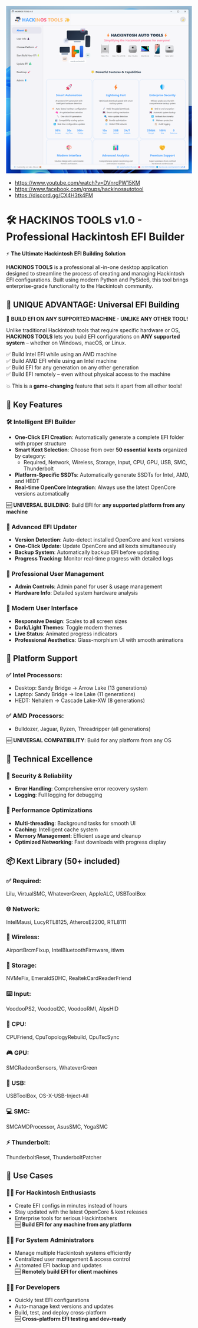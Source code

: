 ![](https://github.com/ihackinOS/OpenCoreBuilder/blob/main/1.png)

- https://www.youtube.com/watch?v=DVnrcPW15KM
- https://www.facebook.com/groups/hackinosautotool
- https://discord.gg/CX4H3tk4FM

# 🛠️ HACKINOS TOOLS v1.0 - Professional Hackintosh EFI Builder

⚡ **The Ultimate Hackintosh EFI Building Solution**

**HACKINOS TOOLS** is a professional all-in-one desktop application designed to streamline the process of creating and managing Hackintosh EFI configurations. Built using modern Python and PySide6, this tool brings enterprise-grade functionality to the Hackintosh community.

## 🎯 UNIQUE ADVANTAGE: Universal EFI Building

🚀 **BUILD EFI ON ANY SUPPORTED MACHINE - UNLIKE ANY OTHER TOOL!**

Unlike traditional Hackintosh tools that require specific hardware or OS, **HACKINOS TOOLS** lets you build EFI configurations on **ANY supported system** – whether on Windows, macOS, or Linux.

✅ Build Intel EFI while using an AMD machine  
✅ Build AMD EFI while using an Intel machine  
✅ Build EFI for any generation on any other generation  
✅ Build EFI remotely – even without physical access to the machine

💥 This is a **game-changing** feature that sets it apart from all other tools!

## 🚀 Key Features

### 🛠️ Intelligent EFI Builder

- **One-Click EFI Creation**: Automatically generate a complete EFI folder with proper structure
- **Smart Kext Selection**: Choose from over **50 essential kexts** organized by category:
  - Required, Network, Wireless, Storage, Input, CPU, GPU, USB, SMC, Thunderbolt
- **Platform-Specific SSDTs**: Automatically generate SSDTs for Intel, AMD, and HEDT
- **Real-time OpenCore Integration**: Always use the latest OpenCore versions automatically

🆕 **UNIVERSAL BUILDING**: Build EFI for **any supported platform from any machine**

### 🔄 Advanced EFI Updater

- **Version Detection**: Auto-detect installed OpenCore and kext versions
- **One-Click Update**: Update OpenCore and all kexts simultaneously
- **Backup System**: Automatically backup EFI before updating
- **Progress Tracking**: Monitor real-time progress with detailed logs

### 👤 Professional User Management
- **Admin Controls**: Admin panel for user & usage management
- **Hardware Info**: Detailed system hardware analysis

### 🎨 Modern User Interface

- **Responsive Design**: Scales to all screen sizes
- **Dark/Light Themes**: Toggle modern themes
- **Live Status**: Animated progress indicators
- **Professional Aesthetics**: Glass-morphism UI with smooth animations

## 🧬 Platform Support

### ✅ Intel Processors:
- Desktop: Sandy Bridge → Arrow Lake (13 generations)
- Laptop: Sandy Bridge → Ice Lake (11 generations)
- HEDT: Nehalem → Cascade Lake-XW (8 generations)

### ✅ AMD Processors:
- Bulldozer, Jaguar, Ryzen, Threadripper (all generations)

🆕 **UNIVERSAL COMPATIBILITY**: Build for any platform from any OS

## 🔧 Technical Excellence

### 🔐 Security & Reliability
- **Error Handling**: Comprehensive error recovery system
- **Logging**: Full logging for debugging

### 🚀 Performance Optimizations
- **Multi-threading**: Background tasks for smooth UI
- **Caching**: Intelligent cache system
- **Memory Management**: Efficient usage and cleanup
- **Optimized Networking**: Fast downloads with progress display

## 📦 Kext Library (50+ included)

### ✅ Required:
Lilu, VirtualSMC, WhateverGreen, AppleALC, USBToolBox

### 🌐 Network:
IntelMausi, LucyRTL8125, AtherosE2200, RTL8111

### 📶 Wireless:
AirportBrcmFixup, IntelBluetoothFirmware, itlwm

### 💾 Storage:
NVMeFix, EmeraldSDHC, RealtekCardReaderFriend

### ⌨️ Input:
VoodooPS2, VoodooI2C, VoodooRMI, AlpsHID

### 🧠 CPU:
CPUFriend, CpuTopologyRebuild, CpuTscSync

### 🎮 GPU:
SMCRadeonSensors, WhateverGreen

### 🔌 USB:
USBToolBox, OS-X-USB-Inject-All

### 💻 SMC:
SMCAMDProcessor, AsusSMC, YogaSMC

### ⚡ Thunderbolt:
ThunderboltReset, ThunderboltPatcher

## 🎯 Use Cases

### 👨‍💻 For Hackintosh Enthusiasts
- Create EFI configs in minutes instead of hours
- Stay updated with the latest OpenCore & kext releases
- Enterprise tools for serious Hackintoshers  
🆕 **Build EFI for any machine from any platform**

### 🧑‍🔧 For System Administrators
- Manage multiple Hackintosh systems efficiently
- Centralized user management & access control
- Automated EFI backup and updates  
🆕 **Remotely build EFI for client machines**

### 👨‍💻 For Developers
- Quickly test EFI configurations
- Auto-manage kext versions and updates
- Build, test, and deploy cross-platform  
🆕 **Cross-platform EFI testing and dev-ready**
